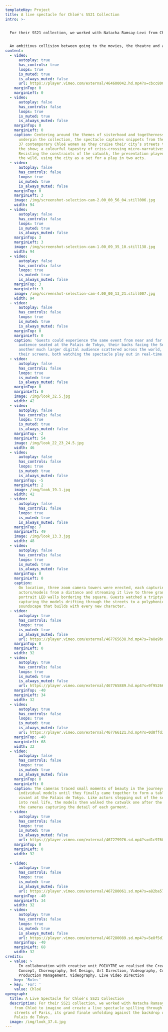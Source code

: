 ```yaml
---
templateKey: Project
title: A live spectacle for Chloé's SS21 Collection
intro: >-


  For their SS21 collection, we worked with Natacha Ramsay-Levi from Chloé to imagine and create a live spectacle spilling through the streets of Paris, its grand finale unfolding against the backdrop of the Palais de Tokyo.


  An ambitious collision between going to the movies, the theatre and a fashion show, we conceptualised, choreographed and executed the multilayered event from start to finish; from trailers and teasers to the live event, to livestream, to its digital afterlife.
content:
  - video:
      autoplay: true
      has_controls: true
      loops: true
      is_muted: true
      is_always_muted: false
      url: https://player.vimeo.com/external/464600042.hd.mp4?s=cbcc8003cf744bacbe72c14f3d94dfb0c33e9685&profile_id=175
    marginTop: 0
    marginLeft: 0
  - video:
      autoplay: false
      has_controls: false
      loops: true
      is_muted: true
      is_always_muted: false
    marginTop: 0
    marginLeft: 0
    caption: Centering around the themes of sisterhood and togetherness that
      underpin the collection, the spectacle captures snippets from the lives of
      37 contemporary Chloé women as they cruise their city’s streets to reach
      the show; a colourful tapestry of criss-crossing micro-narratives.
      Resisting the constraints of the catwalk, the presentation played out in
      the wild, using the city as a set for a play in two acts.
  - video:
      autoplay: false
      has_controls: false
      loops: true
      is_muted: true
      is_always_muted: false
    marginTop: 0
    marginLeft: 3
    image: /img/screenshot-selection-cam-2.00_00_56_04.still006.jpg
    width: 94
  - video:
      autoplay: false
      has_controls: false
      loops: true
      is_muted: true
      is_always_muted: false
    marginTop: 3
    marginLeft: 3
    image: /img/screenshot-selection-cam-1.00_09_35_10.still138.jpg
    width: 94
  - video:
      autoplay: false
      has_controls: false
      loops: true
      is_muted: true
      is_always_muted: false
    marginTop: 3
    marginLeft: 3
    image: /img/screenshot-selection-cam-4.00_00_13_21.still007.jpg
    width: 94
  - video:
      autoplay: false
      has_controls: false
      loops: true
      is_muted: true
      is_always_muted: false
    marginTop: 0
    marginLeft: 0
    caption: 'Guests could experience the same event from near and far: a small
      audience seated at the Palais de Tokyo, their backs facing the Seine, and
      another much larger digital audience scattered across the world, facing
      their screens, both watching the spectacle play out in real-time.'
  - video:
      autoplay: false
      has_controls: false
      loops: true
      is_muted: true
      is_always_muted: false
    marginTop: 0
    marginLeft: 0
    image: /img/look_32.5.jpg
    width: 42
  - video:
      autoplay: false
      has_controls: false
      loops: true
      is_muted: true
      is_always_muted: false
    marginTop: -2
    marginLeft: 54
    image: /img/look_22_23_24.5.jpg
    width: 46
  - video:
      autoplay: false
      has_controls: false
      loops: true
      is_muted: true
      is_always_muted: false
    marginTop: -5
    marginLeft: 2
    image: /img/look_19.1.jpg
    width: 42
  - video:
      autoplay: false
      has_controls: false
      loops: true
      is_muted: true
      is_always_muted: false
    marginTop: 7
    marginLeft: 49
    image: /img/look_13.3.jpg
    width: 48
  - video:
      autoplay: false
      has_controls: false
      loops: true
      is_muted: true
      is_always_muted: false
    marginTop: 0
    marginLeft: 0
    caption:
      On location, three zoom camera towers were erected, each capturing the
      actors/models from a distance and streaming it live to three grand
      portrait LED walls bordering the square. Guests watched a triptych
      capturing the models drifting through the streets to a polyphonic
      soundscape that builds with every new character.
  - video:
      autoplay: true
      has_controls: false
      loops: true
      is_muted: true
      is_always_muted: false
      url: https://player.vimeo.com/external/467765638.hd.mp4?s=7a8e9bd544ab38fde8c1ceae3cb94359b0d33a62&profile_id=175
    marginTop: 0
    marginLeft: 0
    width: 32
  - video:
      autoplay: true
      has_controls: false
      loops: true
      is_muted: true
      is_always_muted: false
      url: https://player.vimeo.com/external/467765889.hd.mp4?s=9f95266a30f9b60bcdb61845a47ec394415c070d&profile_id=175
    marginTop: -40
    marginLeft: 34
    width: 32
  - video:
      autoplay: true
      has_controls: false
      loops: true
      is_muted: true
      is_always_muted: false
      url: https://player.vimeo.com/external/467766121.hd.mp4?s=0d0ffd36469e7c50ccf1b6fff0bb56721050097d&profile_id=175
    marginTop: -40
    marginLeft: 68
    width: 32
  - video:
      autoplay: false
      has_controls: false
      loops: true
      is_muted: true
      is_always_muted: false
    marginTop: 0
    marginLeft: 0
    caption: The cameras traced small moments of beauty in the journeys of the
      individual models until they finally came together to form a tableaux
      vivant at the Palais de Tokyo. Like actors stepping out of the screen and
      into real life, the models then walked the catwalk one after the other,
      the cameras capturing the detail of each garment.
  - video:
      autoplay: true
      has_controls: false
      loops: true
      is_muted: true
      is_always_muted: false
      url: https://player.vimeo.com/external/467279976.sd.mp4?s=d1c9760a1a6d2f965feca97fe8ce17a2dc161114&profile_id=165
    marginTop: 0
    marginLeft: 0
    width: 32
    
  - video:
      autoplay: true
      has_controls: false
      loops: true
      is_muted: true
      is_always_muted: false
      url: https://player.vimeo.com/external/467280061.sd.mp4?s=a82ba57df77ef93207a2226dbc434de955a53685&profile_id=165
    marginTop: -40
    marginLeft: 34
    width: 32
  - video:
      autoplay: true
      has_controls: false
      loops: true
      is_muted: true
      is_always_muted: false
      url: https://player.vimeo.com/external/467280089.sd.mp4?s=5e8f5d121d8dbf610ccb676186040cd2fc1d3cf7&profile_id=165
    marginTop: -40
    marginLeft: 68
    width: 32
credits:
  - value: >
      In collaboration with creative unit POIUYTRE we realised the Creative
      Concept, Choreography, Set Design, Art Direction, Videography, Creative
      Production Management, Videography, Live Video Direction
    key: 'Role:'
  - key: 'For: '
    value: Chloé
opengraph:
  title: A Live Spectacle for Chloé's SS21 Collection
  description: For their SS21 collection, we worked with Natacha Ramsay-Levi
    from Chloé to imagine and create a live spectacle spilling through the
    streets of Paris, its grand finale unfolding against the backdrop of the
    Palais de Tokyo.
  image: /img/look_37.4.jpg
---
```


